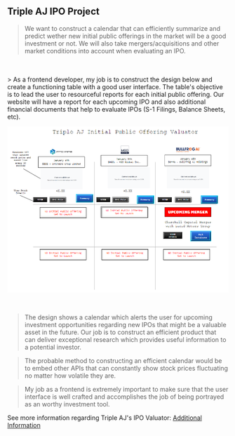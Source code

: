 <!--- This section is Cascading Style Sheet (CSS) and applies to HTML -->
<style>
/* "row style" is flexible size and aligns pictures in center */
.row {
  align-items: center;
  display: flex;
}

/* "column style" is one-third of the width with padding */
.column {
  flex: 33.33%;
  padding: 5px;
}
</style>

## Triple AJ IPO Project

> We want to construct a calendar that can efficiently summarize and predict wether new initial public offerings in the market will be a good investment or not. We will also take mergers/acquisitions and other market conditions into account when evaluating an IPO. 
<br>
<br>
> As a frontend developer, my job is to construct the design below and create a functioning table with a good user interface. The table's objective is to lead the user to resourceful reports for each initial public offering. Our website will have a report for each upcoming IPO and also additional financial documents that help to evaluate IPOs (S-1 Filings, Balance Sheets, etc). 


<br>

![frontend design](/images/csplideo2.png)

<br>


> The design shows a calendar which alerts the user for upcoming investment opportunities regarding new IPOs that might be a valuable asset in the future. Our job is to construct an efficient product that can deliver exceptional research which provides useful information to a potential investor. 

> The probable method to constructing an efficient calendar would be to embed other APIs that can constantly show stock prices fluctuating no matter how volatile they are. 

> My job as a frontend is extremely important to make sure that the user interface is well crafted and accomplishes the job of being portrayed as an worthy investment tool. 

See more information regarding Triple AJ's IPO Valuator: [Additional Information]()

